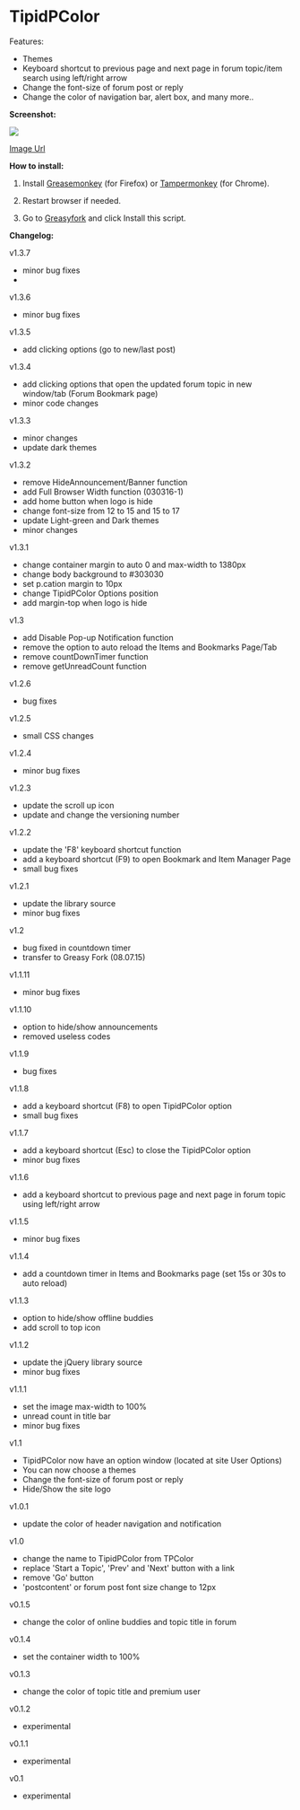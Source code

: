 TipidPColor
===========

Features:

- Themes
- Keyboard shortcut to previous page and next page in forum topic/item search using left/right arrow
- Change the font-size of forum post or reply
- Change the color of navigation bar, alert box, and many more..

<b>Screenshot:</b>

<img src="http://i.imgur.com/lG3to25.jpg">

<a href="http://i.imgur.com/lG3to25.jpg" target="_blank">Image Url</a>


<b>How to install:</b>

1. Install <a href="https://addons.mozilla.org/en-US/firefox/addon/greasemonkey/" target="_bank">Greasemonkey</a> (for Firefox) or <a href="https://chrome.google.com/webstore/detail/tampermonkey/dhdgffkkebhmkfjojejmpbldmpobfkfo?hl=en" target="_bank">Tampermonkey</a> (for Chrome).

2. Restart browser if needed.

3. Go to <a href="https://greasyfork.org/en/scripts/11550-tipidpcolor" target="_bank">Greasyfork</a> and click Install this script.




<b>Changelog:</b>

v1.3.7
- minor bug fixes
- 
v1.3.6
- minor bug fixes

v1.3.5
- add clicking options (go to new/last post)

v1.3.4
- add clicking options that open the updated forum topic in new window/tab (Forum Bookmark page)
- minor code changes

v1.3.3
- minor changes
- update dark themes

v1.3.2
- remove HideAnnouncement/Banner function
- add Full Browser Width function (030316-1)
- add home button when logo is hide
- change font-size from 12 to 15 and 15 to 17
- update Light-green and Dark themes
- minor changes

v1.3.1 
- change container margin to auto 0 and max-width to 1380px
- change body background to #303030
- set p.cation margin to 10px
- change TipidPColor Options position
- add margin-top when logo is hide

v1.3
- add Disable Pop-up Notification function
- remove the option to auto reload the Items and Bookmarks Page/Tab
- remove countDownTimer function
- remove getUnreadCount function

v1.2.6
- bug fixes

v1.2.5
- small CSS changes

v1.2.4
- minor bug fixes

v1.2.3
- update the scroll up icon
- update and change the versioning number

v1.2.2
- update the 'F8' keyboard shortcut function
- add a keyboard shortcut (F9) to open Bookmark and Item Manager Page
- small bug fixes

v1.2.1
- update the library source
- minor bug fixes

v1.2
- bug fixed in countdown timer
- transfer to Greasy Fork (08.07.15)

v1.1.11
- minor bug fixes

v1.1.10
- option to hide/show announcements
- removed useless codes

v1.1.9
- bug fixes

v1.1.8
- add a keyboard shortcut (F8) to open TipidPColor option
- small bug fixes

v1.1.7
- add a keyboard shortcut (Esc) to close the TipidPColor option
- minor bug fixes

v1.1.6
- add a keyboard shortcut to previous page and next page in forum topic using left/right arrow

v1.1.5
- minor bug fixes

v1.1.4
- add a countdown timer in Items and Bookmarks page (set 15s or 30s to auto reload)

v1.1.3
- option to hide/show offline buddies
- add scroll to top icon

v1.1.2
- update the jQuery library source
- minor bug fixes

v1.1.1
- set the image max-width to 100%
- unread count in title bar
- minor bug fixes

v1.1
- TipidPColor now have an option window (located at site User Options)
- You can now choose a themes
- Change the font-size of forum post or reply
- Hide/Show the site logo

v1.0.1
- update the color of header navigation and notification

v1.0
- change the name to TipidPColor from TPColor
- replace 'Start a Topic', 'Prev' and 'Next' button with a link
- remove 'Go' button
- 'postcontent' or forum post font size change to 12px

v0.1.5
- change the color of online buddies and topic title in forum

v0.1.4
- set the container width to 100%

v0.1.3
- change the color of topic title and premium user

v0.1.2
- experimental

v0.1.1
- experimental

v0.1
- experimental



